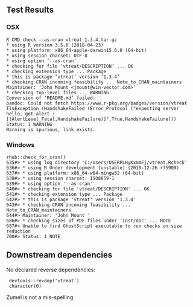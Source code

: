 


## Test Results



### OSX

    R CMD check --as-cran vtreat_1.3.4.tar.gz 
    * using R version 3.5.0 (2018-04-23)
    * using platform: x86_64-apple-darwin15.6.0 (64-bit)
    * using session charset: UTF-8
    * using option ‘--as-cran’
    * checking for file ‘vtreat/DESCRIPTION’ ... OK
    * checking extension type ... Package
    * this is package ‘vtreat’ version ‘1.3.4’
    * checking CRAN incoming feasibility ... Note_to_CRAN_maintainers
    Maintainer: ‘John Mount <jmount@win-vector.com>’
    * checking top-level files ... WARNING
    Conversion of ‘README.md’ failed:
    pandoc: Could not fetch https://www.r-pkg.org/badges/version/vtreat
    TlsException (HandshakeFailed (Error_Protocol ("expecting server hello, got alert : [(AlertLevel_Fatal,HandshakeFailure)]",True,HandshakeFailure)))
    Status: 1 WARNING
    Warning is spurious, link exists.

 
### Windows

    rhub::check_for_cran()
    635#> * using log directory 'C:/Users/USERPLHyKxUmFj/vtreat.Rcheck'
    636#> * using R Under development (unstable) (2018-12-26 r75909)
    637#> * using platform: x86_64-w64-mingw32 (64-bit)
    638#> * using session charset: ISO8859-1
    639#> * using option '--as-cran'
    640#> * checking for file 'vtreat/DESCRIPTION' ... OK
    641#> * checking extension type ... Package
    642#> * this is package 'vtreat' version '1.3.4'
    643#> * checking CRAN incoming feasibility ... Note_to_CRAN_maintainers
    644#> Maintainer: 'John Mount '
    686#> * checking sizes of PDF files under 'inst/doc' ... NOTE
    687#> Unable to find GhostScript executable to run checks on size reduction
    700#> Status: 1 NOTE
 
## Downstream dependencies

No declared reverse dependencies:

     devtools::revdep('vtreat')
     character(0)
     
Zumel is not a mis-spelling.

